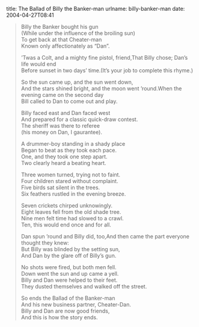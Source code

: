 title: The Ballad of Billy the Banker-man
urlname: billy-banker-man
date: 2004-04-27T08:41

>  
> Billy the Banker bought his gun  
> (While under the influence of the broiling sun)  
> To get back at that Cheater-man  
> Known only affectionately as &ldquo;Dan&rdquo;.
> 
> &#x02bc;Twas a Colt, and a mighty fine pistol, friend,That Billy chose; Dan&#x02bc;s life would end  
> Before sunset in two days&#x02bc; time.(It&#x02bc;s your job to complete this rhyme.)
> 
> So the sun came up, and the sun went down,  
> And the stars shined bright, and the moon went &#x02bc;round.When the evening came on the second day  
> Bill called to Dan to come out and play.
> 
> Billy faced east and Dan faced west  
> And prepared for a classic quick-draw contest.  
> The sheriff was there to referee  
> (his money on Dan, I gaurantee).
> 
> A drummer-boy standing in a shady place  
> Began to beat as they took each pace.  
> One, and they took one step apart.  
> Two clearly heard a beating heart.
> 
> Three women turned, trying not to faint.  
> Four children stared without complaint.  
> Five birds sat silent in the trees.  
> Six feathers rustled in the evening breeze.
> 
> Seven crickets chirped unknowingly.  
> Eight leaves fell from the old shade tree.  
> Nine men felt time had slowed to a crawl.  
> Ten, this would end once and for all.
> 
> Dan spun &#x02bc;round and Billy did, too,And then came the part everyone thought they knew:  
> But Billy was blinded by the setting sun,  
> And Dan by the glare off of Billy&#x02bc;s gun.
> 
> No shots were fired, but both men fell.  
> Down went the sun and up came a yell.  
> Billy and Dan were helped to their feet.  
> They dusted themselves and walked off the street.
> 
> So ends the Ballad of the Banker-man  
> And his new business partner, Cheater-Dan.  
> Billy and Dan are now good friends,  
> And this is how the story ends.
> 